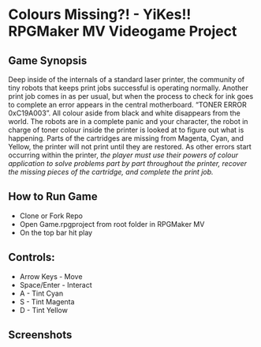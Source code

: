 # Colours Missing?! - YiKes!! RPGMaker MV Videogame Project

## Game Synopsis
Deep inside of the internals of a standard laser printer, the community of tiny
robots that keeps print jobs successful is operating normally. Another print job
comes in as per usual, but when the process to check for ink goes to complete an
error appears in the central motherboard. “TONER ERROR 0xC19A003”. All colour
aside from black and white disappears from the world. The robots are in a
complete panic and your character, the robot in charge of toner colour inside
the printer is looked at to figure out what is happening. Parts of the cartridges
are missing from Magenta, Cyan, and Yellow, the printer will not print until they
are restored. As other errors start occurring within the printer, *the player must
use their powers of colour application to solve problems part by part throughout
the printer, recover the missing pieces of the cartridge, and complete the print
job.*


## How to Run Game
* Clone or Fork Repo
* Open Game.rpgproject from root folder in RPGMaker MV
* On the top bar hit play

## Controls:
* Arrow Keys - Move
* Space/Enter - Interact
* A - Tint Cyan
* S - Tint Magenta
* D - Tint Yellow

## Screenshots
